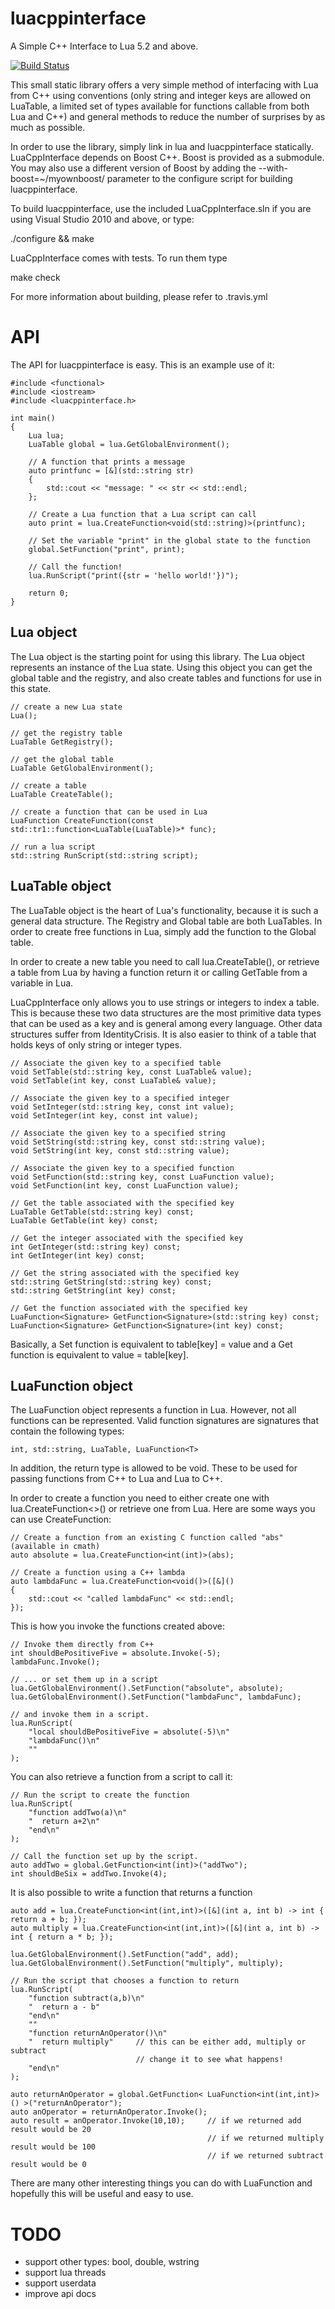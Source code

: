 luacppinterface
===============

A Simple C++ Interface to Lua 5.2 and above.

[![Build Status](https://travis-ci.org/davidsiaw/luacppinterface.png)](https://travis-ci.org/davidsiaw/luacppinterface)

This small static library offers a very simple method of interfacing with Lua from C++ using conventions (only string and integer keys are allowed on LuaTable, a limited set of types available for functions callable from both Lua and C++) and general methods to reduce the number of surprises by as much as possible.

In order to use the library, simply link in lua and luacppinterface statically. LuaCppInterface depends on Boost C++. Boost is provided as a submodule. You may also use a different version of Boost by adding the --with-boost=~/myownboost/ parameter to the configure script for building luacppinterface.

To build luacppinterface, use the included LuaCppInterface.sln if you are using Visual Studio 2010 and above, or type:

./configure && make

LuaCppInterface comes with tests. To run them type

make check

For more information about building, please refer to .travis.yml

API
===

The API for luacppinterface is easy. This is an example use of it:

    #include <functional>
    #include <iostream>
    #include <luacppinterface.h>
    
    int main()
    {
        Lua lua;
        LuaTable global = lua.GetGlobalEnvironment();
        
		// A function that prints a message
        auto printfunc = [&](std::string str)
        {
			std::cout << "message: " << str << std::endl;
    	};
        
		// Create a Lua function that a Lua script can call
        auto print = lua.CreateFunction<void(std::string)>(printfunc);

		// Set the variable "print" in the global state to the function
        global.SetFunction("print", print);
        
		// Call the function!
        lua.RunScript("print({str = 'hello world!'})");
        
        return 0;
    }

Lua object
----------

The Lua object is the starting point for using this library. The Lua object represents an instance of the Lua state. Using this object you can get the global table and the registry, and also create tables and functions for use in this state.

    // create a new Lua state
    Lua();
    
    // get the registry table
    LuaTable GetRegistry();
    
    // get the global table
    LuaTable GetGlobalEnvironment();
    
    // create a table
    LuaTable CreateTable();
    
    // create a function that can be used in Lua
    LuaFunction CreateFunction(const std::tr1::function<LuaTable(LuaTable)>* func);
    
    // run a lua script
    std::string RunScript(std::string script);


LuaTable object
---------------

The LuaTable object is the heart of Lua's functionality, because it is such a general data structure. The Registry and Global table are both LuaTables. In order to create free functions in Lua, simply add the function to the Global table.

In order to create a new table you need to call lua.CreateTable(), or retrieve a table from Lua by having a function return it or calling GetTable from a variable in Lua.

LuaCppInterface only allows you to use strings or integers to index a table. This is because these two data structures are the most primitive data types that can be used as a key and is general among every language. Other data structures suffer from IdentityCrisis. It is also easier to think of a table that holds keys of only string or integer types.

    // Associate the given key to a specified table
    void SetTable(std::string key, const LuaTable& value);	
    void SetTable(int key, const LuaTable& value);
    
    // Associate the given key to a specified integer
    void SetInteger(std::string key, const int value);
    void SetInteger(int key, const int value);
    
    // Associate the given key to a specified string
    void SetString(std::string key, const std::string value);
    void SetString(int key, const std::string value);	
    
    // Associate the given key to a specified function
    void SetFunction(std::string key, const LuaFunction value);
    void SetFunction(int key, const LuaFunction value);
    
    // Get the table associated with the specified key
    LuaTable GetTable(std::string key) const;
    LuaTable GetTable(int key) const;
    
    // Get the integer associated with the specified key
    int GetInteger(std::string key) const;
    int GetInteger(int key) const;
    
    // Get the string associated with the specified key
    std::string GetString(std::string key) const;
    std::string GetString(int key) const;
    
    // Get the function associated with the specified key
    LuaFunction<Signature> GetFunction<Signature>(std::string key) const;
    LuaFunction<Signature> GetFunction<Signature>(int key) const;
    
Basically, a Set function is equivalent to table[key] = value and a Get function is equivalent to value = table[key].

LuaFunction<T> object
---------------------
The LuaFunction<T> object represents a function in Lua. However, not all functions can be represented. Valid function signatures are signatures that contain the following types:

    int, std::string, LuaTable, LuaFunction<T>

In addition, the return type is allowed to be void. These to be used for passing functions from C++ to Lua and Lua to C++.

In order to create a function you need to either create one with lua.CreateFunction<>() or retrieve one from Lua. Here are some ways you can use CreateFunction:

	// Create a function from an existing C function called "abs" (available in cmath)
	auto absolute = lua.CreateFunction<int(int)>(abs);
	
	// Create a function using a C++ lambda
	auto lambdaFunc = lua.CreateFunction<void()>([&]()
	{
		std::cout << "called lambdaFunc" << std::endl;
	});

This is how you invoke the functions created above:

	// Invoke them directly from C++
    int shouldBePositiveFive = absolute.Invoke(-5);
	lambdaFunc.Invoke();
	
	// ... or set them up in a script
	lua.GetGlobalEnvironment().SetFunction("absolute", absolute);
	lua.GetGlobalEnvironment().SetFunction("lambdaFunc", lambdaFunc);
	
	// and invoke them in a script.
	lua.RunScript(
		"local shouldBePositiveFive = absolute(-5)\n"
		"lambdaFunc()\n"
		""
	);
	
You can also retrieve a function from a script to call it:
	
	// Run the script to create the function
	lua.RunScript(
		"function addTwo(a)\n"
		"  return a+2\n"
		"end\n"
	);
	
	// Call the function set up by the script.
	auto addTwo = global.GetFunction<int(int)>("addTwo");
	int shouldBeSix = addTwo.Invoke(4);
	
It is also possible to write a function that returns a function

	auto add = lua.CreateFunction<int(int,int)>([&](int a, int b) -> int { return a + b; });
	auto multiply = lua.CreateFunction<int(int,int)>([&](int a, int b) -> int { return a * b; });
	
	lua.GetGlobalEnvironment().SetFunction("add", add);
	lua.GetGlobalEnvironment().SetFunction("multiply", multiply);
	
	// Run the script that chooses a function to return
	lua.RunScript(
		"function subtract(a,b)\n"
		"  return a - b"
		"end\n"
		""
		"function returnAnOperator()\n"
		"  return multiply"		// this can be either add, multiply or subtract
								// change it to see what happens!
		"end\n"
	);
	
	auto returnAnOperator = global.GetFunction< LuaFunction<int(int,int)>() >("returnAnOperator");
	auto anOperator = returnAnOperator.Invoke();
	auto result = anOperator.Invoke(10,10);		// if we returned add result would be 20
												// if we returned multiply result would be 100
												// if we returned subtract result would be 0
	
There are many other interesting things you can do with LuaFunction<T> and hopefully this will be useful and easy to use.

TODO
====
- support other types: bool, double, wstring
- support lua threads
- support userdata
- improve api docs
